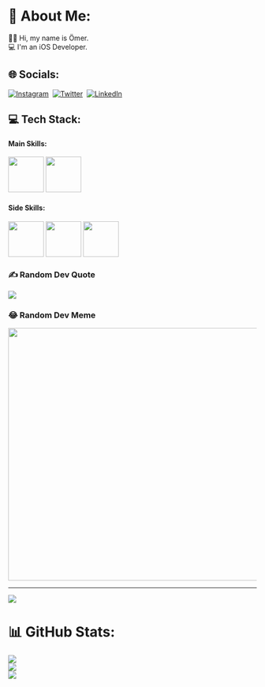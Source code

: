 # 💫 About Me:
👨‍💻 Hi, my name is Ömer. <br>💻 I'm an iOS Developer.<br>


## 🌐 Socials:
<!--
[![Instagram](https://img.icons8.com/fluency/48/null/instagram-new.png)](https://instagram.com/omercangulec) [![LinkedIn](https://img.icons8.com/fluency/48/null/linkedin.png)](https://linkedin.com/in/omercangulec) [![Twitter](https://img.icons8.com/color/48/null/twitter--v1.png)](https://twitter.com/omercangulec5) [![Codepen](https://img.icons8.com/ios/48/codepen.png)](https://codepen.io/omercangulec/pens/) 
-->

[![Instagram](https://img.shields.io/badge/Instagram-E4405F?style=for-the-badge&logo=instagram&logoColor=white)](https://instagram.com/omercangulec)&nbsp;
[![Twitter](https://img.shields.io/badge/Twitter-1DA1F2?style=for-the-badge&logo=twitter&logoColor=white)](https://twitter.com/omercangulec5)&nbsp;
[![LinkedIn](https://img.shields.io/badge/LinkedIn-0077B5?style=for-the-badge&logo=linkedin&logoColor=white)](https://linkedin.com/in/omercangulec)&nbsp;



## 💻 Tech Stack:
<!--
<img src="https://cdn.jsdelivr.net/gh/devicons/devicon/icons/html5/html5-original.svg" width = 80px height = 80px/> <img src="https://cdn.jsdelivr.net/gh/devicons/devicon/icons/css3/css3-original.svg" width = 80px height = 80px /> <img src="https://cdn.jsdelivr.net/gh/devicons/devicon/icons/javascript/javascript-original.svg" width = 80px height = 80px />
<img width="78" height="78" src="https://img.icons8.com/color/78/html-5--v1.png" alt="html-5--v1"/> <img width="78" height="78" src="https://img.icons8.com/color/78/css3.png" alt="css3"/> <img width="78" height="78" src="https://img.icons8.com/color/78/javascript--v1.png" alt="javascript--v1"/> 
![HTML5](https://img.shields.io/badge/HTML5-E34F26?style=for-the-badge&logo=html5&logoColor=white)&nbsp;
![CSS3](https://img.shields.io/badge/CSS3-1572B6?style=for-the-badge&logo=css3&logoColor=white)&nbsp;
![JavaScript](https://img.shields.io/badge/JavaScript-F7DF1E?style=for-the-badge&logo=javascript&logoColor=black)&nbsp;
-->
#### Main Skills:
<img src="https://cdn.jsdelivr.net/gh/devicons/devicon/icons/swift/swift-original.svg" width="72px" height="72px" /> <img src="https://cdn.jsdelivr.net/gh/devicons/devicon/icons/xcode/xcode-original.svg" width="72px" height="72px" />
          

#### Side Skills:
<img src="https://cdn.jsdelivr.net/gh/devicons/devicon/icons/html5/html5-original.svg" width="72px" height="72px" /> <img src="https://cdn.jsdelivr.net/gh/devicons/devicon/icons/css3/css3-original.svg" width="72px" height="72px" /> <img src="https://cdn.jsdelivr.net/gh/devicons/devicon/icons/javascript/javascript-original.svg" width="72px" height="72px" />
          

### ✍️ Random Dev Quote
![](https://quotes-github-readme.vercel.app/api?type=horizontal&theme=radical)

### 😂 Random Dev Meme
<img src="https://images7.memedroid.com/images/UPLOADED759/5b66a230c099a.jpeg" width="512px"/>

---
[![](https://visitcount.itsvg.in/api?id=omercangulec&icon=0&color=0)](https://visitcount.itsvg.in)

# 📊 GitHub Stats:
![](https://github-readme-stats.vercel.app/api?username=omercangulec&theme=dark&hide_border=false&include_all_commits=false&count_private=false)<br/>
![](https://github-readme-streak-stats.herokuapp.com/?user=omercangulec&theme=dark&hide_border=false)<br/>
![](https://github-readme-stats.vercel.app/api/top-langs/?username=omercangulec&theme=dark&hide_border=false&include_all_commits=false&count_private=false&layout=compact)

<!-- Proudly created with GPRM ( https://gprm.itsvg.in ) -->

<!--
**omercangulec/omercangulec** is a ✨ _special_ ✨ repository because its `README.md` (this file) appears on your GitHub profile.

Here are some ideas to get you started:

- 🔭 I’m currently working on ...
- 🌱 I’m currently learning ...
- 👯 I’m looking to collaborate on ...
- 🤔 I’m looking for help with ...
- 💬 Ask me about ...
- 📫 How to reach me: ...
- 😄 Pronouns: ...
- ⚡ Fun fact: ...
-->
